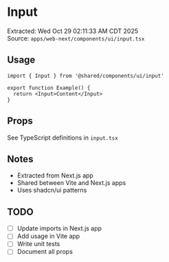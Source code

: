 # Input

Extracted: Wed Oct 29 02:11:33 AM CDT 2025  
Source: `apps/web-next/components/ui/input.tsx`

## Usage

```tsx
import { Input } from '@shared/components/ui/input'

export function Example() {
  return <Input>Content</Input>
}
```

## Props

See TypeScript definitions in `input.tsx`

## Notes

- Extracted from Next.js app
- Shared between Vite and Next.js apps
- Uses shadcn/ui patterns

## TODO

- [ ] Update imports in Next.js app
- [ ] Add usage in Vite app
- [ ] Write unit tests
- [ ] Document all props
